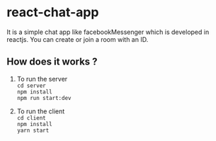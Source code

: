 # react-chat-app

It is a simple chat app like facebookMessenger which is developed in reactjs.
You can create or join a room with an ID.

## How does it works ?

1. To run the server<br>
`cd server`<br>
`npm install`<br>
`npm run start:dev`

2. To run the client<br>
`cd client`<br>
`npm install`<br>
`yarn start`<br>
